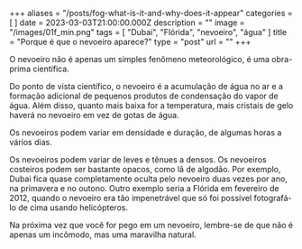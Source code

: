 +++
aliases = "/posts/fog-what-is-it-and-why-does-it-appear"
categories = [ ]
date = 2023-03-03T21:00:00.000Z
description = ""
image = "/images/01f_min.png"
tags = [ "Dubai", "Flórida", "nevoeiro", "água" ]
title = "Porque é que o nevoeiro aparece?"
type = "post"
url = ""
+++

O nevoeiro não é apenas um simples fenômeno meteorológico, é uma obra-prima científica.

Do ponto de vista científico, o nevoeiro é a acumulação de água no ar e a formação adicional de pequenos produtos de condensação do vapor de água. Além disso, quanto mais baixa for a temperatura, mais cristais de gelo haverá no nevoeiro em vez de gotas de água.

Os nevoeiros podem variar em densidade e duração, de algumas horas a vários dias.

Os nevoeiros podem variar de leves e tênues a densos. Os nevoeiros costeiros podem ser bastante opacos, como lã de algodão. Por exemplo, Dubai fica quase completamente oculta pelo nevoeiro duas vezes por ano, na primavera e no outono. Outro exemplo seria a Flórida em fevereiro de 2012, quando o nevoeiro era tão impenetrável que só foi possível fotografá-lo de cima usando helicópteros.

Na próxima vez que você for pego em um nevoeiro, lembre-se de que não é apenas um incômodo, mas uma maravilha natural.
